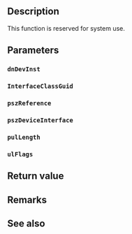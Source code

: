 ## Description

This function is reserved for system use.

## Parameters

### `dnDevInst`

### `InterfaceClassGuid`

### `pszReference`

### `pszDeviceInterface`

### `pulLength`

### `ulFlags`

## Return value

## Remarks

## See also